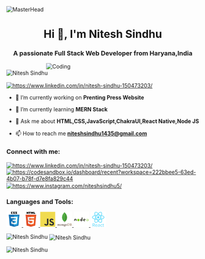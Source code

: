 ![MasterHead](https://www.timefortheweb.com/blog/wp-content/uploads/2017/10/timefortheweb-Blog-Image.gif)

<h1 align="center">Hi 👋, I'm Nitesh Sindhu</h1>
<h3 align="center">A passionate Full Stack Web Developer from Haryana,India</h3>

<img align="right" alt="Coding" width="400" src="https://camo.githubusercontent.com/20ba1b87416f6e74a4debebec7a695504eec286a3a0a082f8cc6063ab1353dbe/68747470733a2f2f6d69726f2e6d656469756d2e636f6d2f6d61782f313430302f302a4647443642557a7a5a7331564a4c75592e676966">
<p align="left"> <img src="https://komarev.com/ghpvc/?username=NiteshSindhu&label=Profile%20views&color=0e75b6&style=flat" alt="Nitesh Sindhu" /> </p>

<p align="left"> <a href="https://www.linkedin.com/in/nitesh-sindhu-150473203/" target="blank"><img align="center" src="https://img.icons8.com/color/2x/linkedin-circled.png" alt="https://www.linkedin.com/in/nitesh-sindhu-150473203/" height="30" width="40" /></a> </p>

- 🔭 I’m currently working on **Prenting Press Website**

- 🌱 I’m currently learning **MERN Stack**

- 💬 Ask me about **HTML,CSS,JavaScript,ChakraUI,React Native,Node JS**

- 📫 How to reach me **niteshsindhu1435@gmail.com**

<h3 align="left">Connect with me:</h3>
<p align="left">
<a href="https://www.linkedin.com/in/nitesh-sindhu-150473203/" target="blank"><img align="center" src="https://img.icons8.com/color/2x/linkedin-circled.png" alt="https://www.linkedin.com/in/nitesh-sindhu-150473203/" height="30" width="40" /></a>
<a href="https://codesandbox.io/dashboard/recent?workspace=222bbee5-63ed-4b07-b78f-d7e8fa829c44" target="blank"><img align="center" src="https://img.icons8.com/external-tal-revivo-color-tal-revivo/2x/external-codesandbox-an-online-code-editor-and-sharing-web-application-projects-logo-color-tal-revivo.png" alt="https://codesandbox.io/dashboard/recent?workspace=222bbee5-63ed-4b07-b78f-d7e8fa829c44" height="30" width="40" /></a>
<a href="https://www.instagram.com/niteshsindhu5/" target="blank"><img align="center" src="https://img.icons8.com/3d-fluency/2x/instagram-new.png" alt="https://www.instagram.com/niteshsindhu5/" height="30" width="40" /></a>
<!-- <a href="https://www.youtube.com/channel/UCnOdCvjWebQgrAHgWKmRtaw" target="blank"><img align="center" src="https://cdn-icons-png.flaticon.com/512/1384/1384060.png" alt="https://www.youtube.com/channel/UCnOdCvjWebQgrAHgWKmRtaw" height="30" width="40" /></a> -->
</p>

<h3 align="left">Languages and Tools:</h3>
<p align="left"> <a href="https://www.w3schools.com/css/" target="_blank" rel="noreferrer"> <img src="https://raw.githubusercontent.com/devicons/devicon/master/icons/css3/css3-original-wordmark.svg" alt="css3" width="40" height="40"/> </a> <a href="https://www.w3.org/html/" target="_blank" rel="noreferrer"> <img src="https://raw.githubusercontent.com/devicons/devicon/master/icons/html5/html5-original-wordmark.svg" alt="html5" width="40" height="40"/> </a> <a href="https://developer.mozilla.org/en-US/docs/Web/JavaScript" target="_blank" rel="noreferrer"> <img src="https://raw.githubusercontent.com/devicons/devicon/master/icons/javascript/javascript-original.svg" alt="javascript" width="40" height="40"/> </a> <a href="https://www.mongodb.com/" target="_blank" rel="noreferrer"> <img src="https://raw.githubusercontent.com/devicons/devicon/master/icons/mongodb/mongodb-original-wordmark.svg" alt="mongodb" width="40" height="40"/> </a> <a href="https://nodejs.org" target="_blank" rel="noreferrer"> <img src="https://raw.githubusercontent.com/devicons/devicon/master/icons/nodejs/nodejs-original-wordmark.svg" alt="nodejs" width="40" height="40"/> </a> <a href="https://reactjs.org/" target="_blank" rel="noreferrer"> <img src="https://raw.githubusercontent.com/devicons/devicon/master/icons/react/react-original-wordmark.svg" alt="react" width="40" height="40"/> </a> </p>

<p><img align="left" src="https://github-readme-stats.vercel.app/api/top-langs?username=NiteshSindhu&show_icons=true&locale=en&layout=compact" alt="Nitesh Sindhu" /></p>

<p>&nbsp;<img align="center" src="https://github-readme-stats.vercel.app/api?username=NiteshSindhu&show_icons=true&locale=en" alt="Nitesh Sindhu" /></p>

<p><img align="center" src="https://github-readme-streak-stats.herokuapp.com/?user=NiteshSindhu&" alt="Nitesh Sindhu" /></p>
